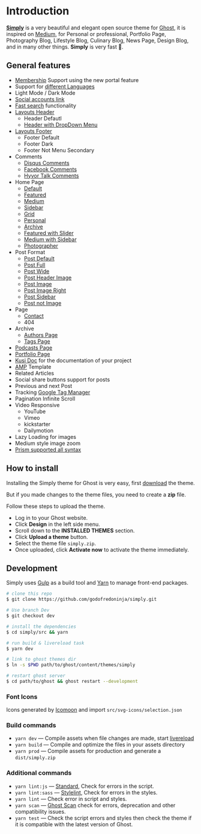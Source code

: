 # Introduction

**[Simply](https://github.com/godofredoninja/simply)** is a very beautiful and elegant open source theme for [Ghost](https://github.com/TryGhost/Ghost), it is inspired on [Medium](https://medium.com/), for Personal or professional, Portfolio Page, Photography Blog, Lifestyle Blog, Culinary Blog, News Page, Design Blog, and in many other things. **Simply** is very fast 🚀.

## General features

- [Membership](./members.md) Support using the new portal feature
- Support for [different Languages](./languages.md)
- Light Mode / Dark Mode
- [Social accounts link](./settings.md#socialmedia)
- [Fast search](./settings.md#search/) functionality
- [Layouts Header](./layouts.md#header)
  - Header Defautl
  - [Header with DropDown Menu](./settings.md#dropdownmenu)
- [Layouts Footer](./layouts.md#footer)
  - Footer Default
  - Footer Dark
  - Footer Not Menu Secondary
- Comments
  - [Disqus Comments](./settings.md#disquscomments)
  - [Facebook Comments](./settings.md#facebookcomments)
  - [Hyvor Talk Comments](./settings.md#hyvortalk)
- Home Page
  - [Default](./home.md#default)
  - [Featured](./home.md#featured)
  - [Medium](./home.md#medium)
  - [Sidebar](./home.md#sidebar)
  - [Grid](./home.md#grid)
  - [Personal](./home.md#personal)
  - [Archive](./home.md#archivepage)
  - [Featured with Slider](./home.md#featured-with-slider)
  - [Medium with Sidebar](./home.md#medium-with-sidebar)
  - [Photographer](./home.md#photographer)
- Post Format
  - [Post Default](./post-format.md#post-default)
  - [Post Full](./post-format.md#post-full)
  - [Post Wide](./post-format.md#post-wide)
  - [Post Header Image](./post-format.md#post-header-image)
  - [Post Image](./post-format.md#post-image)
  - [Post Image Right](./post-format.md#post-image-right)
  - [Post Sidebar](./post-format.md#post-sidebar)
  - [Post not Image](./post-format.md#post-not-image)
- Page
  - [Contact](./contact-page.md)
  - 404
- Archive
  - [Authors Page](./authors-and-tags-page.md#authors-page)
  - [Tags Page](./authors-and-tags-page.md#tags-page)
- [Podcasts Page](./podcasts-page.md)
- [Portfolio Page](./portfolio-page.md)
- [Kusi Doc](./kusi-doc.md) for the documentation of your project
- [AMP](https://github.com/godofredoninja/Hodor-AMP-Ghost) Template
- Related Articles
- Social share buttons support for posts
- Previous and next Post
- Tracking [Google Tag Manager](./tracking-google-tag-manager.md)
- Pagination Infinite Scroll
- Video Responsive
  - YouTube
  - Vimeo
  - kickstarter
  - Dailymotion
- Lazy Loading for images
- Medium style image zoom
- [Prism supported all syntax](https://prismjs.com/index.html#supported-languages)

## How to install

Installing the Simply theme for Ghost is very easy, first [download](https://github.com/godofredoninja/simply/archive/master.zip) the theme.

But if you made changes to the theme files, you need to create a **zip** file.

Follow these steps to upload the theme.

- Log in to your Ghost website.
- Click **Design** in the left side menu.
- Scroll down to the **INSTALLED THEMES** section.
- Click **Upload a theme** button.
- Select the theme file `simply.zip`.
- Once uploaded, click **Activate now** to activate the theme immediately.

## Development

Simply uses [Gulp](https://gulpjs.com/) as a build tool and [Yarn](https://yarnpkg.com/) to manage front-end packages.

```bash
# clone this repo
$ git clone https://github.com/godofredoninja/simply.git

# Use branch Dev
$ git checkout dev

# install the dependencies
$ cd simply/src && yarn

# run build & livereload task
$ yarn dev

# link to ghost themes dir
$ ln -s $PWD path/to/ghost/content/themes/simply

# restart ghost server
$ cd path/to/ghost && ghost restart --development
```

### Font Icons

Icons generated by [Icomoon](https://icomoon.io/app/#/select) and import  `src/svg-icons/selection.json`

### Build commands

- `yarn dev` — Compile assets when file changes are made, start [livereload](http://livereload.com/)
- `yarn build` — Compile and optimize the files in your assets directory
- `yarn prod` — Compile assets for production and generate a `dist/simply.zip`

### Additional commands

- `yarn lint:js` — [Standard](https://standardjs.com/), Check for errors in the script.
- `yarn lint:sass` — [Stylelint](https://stylelint.io/), Check for errors in the styles.
- `yarn lint` — Check error in script and styles.
- `yarn scan` — [Ghost Scan](https://github.com/TryGhost/gscan) check for errors, deprecation and other compatibility issues.
- `yarn test` — Check the script errors and styles then check the theme if it is compatible with the latest version of Ghost.
